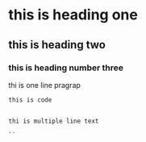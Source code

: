 # this is heading one

## this is heading two

### this is heading number three

thi is one line pragrap

`this is code `

```

thi is multiple line text

``
```
